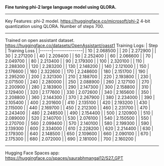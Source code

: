**Fine tuning phi-2 large language model using QLORA.**

-------------------------------------------------------------------------------------------------------------------------------------
Key Features:
phi-2 model. https://huggingface.co/microsoft/phi-2
4-bit quantization using QLORA.
Number of steps 700.


-------------------------------------------------------------------------------------------------------------------------------------
Trained on open assistant dataset. https://huggingface.co/datasets/OpenAssistant/oasst1
Training Logs:
| Step | Training Loss |
|------|---------------|
| 10   | 2.068500      |
| 20   | 2.272900      |
| 30   | 2.271200      |
| 40   | 2.209400      |
| 50   | 2.252400      |
| 60   | 2.066600      |
| 70   | 2.049700      |
| 80   | 2.213400      |
| 90   | 2.179300      |
| 100  | 2.320100      |
| 110  | 2.288300      |
| 120  | 2.283200      |
| 130  | 2.148200      |
| 140  | 2.121000      |
| 150  | 2.176600      |
| 160  | 2.322600      |
| 170  | 2.248600      |
| 180  | 2.151700      |
| 190  | 2.295200      |
| 200  | 2.321300      |
| 210  | 2.188700      |
| 220  | 2.193800      |
| 230  | 2.071500      |
| 240  | 2.280000      |
| 250  | 2.088900      |
| 260  | 2.127100      |
| 270  | 2.200900      |
| 280  | 2.183900      |
| 290  | 2.147300      |
| 300  | 2.158800      |
| 310  | 2.129400      |
| 320  | 2.177600      |
| 330  | 2.072600      |
| 340  | 2.165600      |
| 350  | 2.208800      |
| 360  | 2.144300      |
| 370  | 2.267900      |
| 380  | 2.234000      |
| 390  | 2.105400      |
| 400  | 2.201600      |
| 410  | 2.135100      |
| 420  | 2.193200      |
| 430  | 2.115000      |
| 440  | 2.169700      |
| 450  | 2.212300      |
| 460  | 2.231700      |
| 470  | 2.243400      |
| 480  | 2.248500      |
| 490  | 2.154400      |
| 500  | 2.120900      |
| 510  | 2.089000      |
| 520  | 2.140700      |
| 530  | 2.076100      |
| 540  | 2.150500      |
| 550  | 2.270700      |
| 560  | 2.099400      |
| 570  | 2.140100      |
| 580  | 2.199300      |
| 590  | 2.139300      |
| 600  | 2.334000      |
| 610  | 2.228200      |
| 620  | 2.214400      |
| 630  | 2.179300      |
| 640  | 2.148500      |
| 650  | 2.109600      |
| 660  | 2.090100      |
| 670  | 2.175300      |
| 680  | 2.072000      |
| 690  | 2.181000      |
| 700  | 2.160200      |




---------------------------------------------------------------------------------------------------------------------------------------
Hugging Face Spaces app:
https://huggingface.co/spaces/saurabhmangal12/S27_GPT
